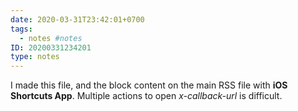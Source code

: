 ```yaml
---
date: 2020-03-31T23:42:01+0700
tags:
  - notes #notes
ID: 20200331234201
type: notes
---
```


I made this file, and the block content on the main RSS file with **iOS Shortcuts App**.
Multiple actions to open _x-callback-url_ is difficult.
